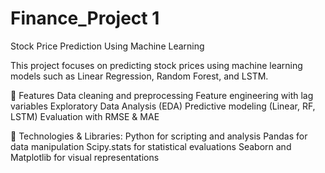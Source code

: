 # Finance_Project 1

Stock Price Prediction Using Machine Learning

This project focuses on predicting stock prices using machine learning models such as Linear Regression, Random Forest, and LSTM.

🚀 Features
Data cleaning and preprocessing
Feature engineering with lag variables
Exploratory Data Analysis (EDA)
Predictive modeling (Linear, RF, LSTM)
Evaluation with RMSE & MAE

🧠 Technologies & Libraries:
Python for scripting and analysis
Pandas for data manipulation
Scipy.stats for statistical evaluations
Seaborn and Matplotlib for visual representations

